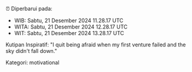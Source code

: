 ⏰ Diperbarui pada:
- WIB: Sabtu, 21 Desember 2024 11.28.17 UTC
- WITA: Sabtu, 21 Desember 2024 12.28.17 UTC
- WIT: Sabtu, 21 Desember 2024 13.28.17 UTC

Kutipan Inspiratif:
"I quit being afraid when my first venture failed and the sky didn't fall down."


Kategori: motivational

